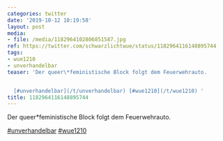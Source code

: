 ```yaml
---
categories: twitter
date: '2019-10-12 10:19:58'
layout: post
media:
- file: /media/1182964102806851587.jpg
ref: https://twitter.com/schwarzlichtwue/status/1182964116148895744
tags:
- wue1210
- unverhandelbar
teaser: 'Der queer\*feministische Block folgt dem Feuerwehrauto.


  [#unverhandelbar](/t/unverhandelbar) [#wue1210](/t/wue1210) '
title: 1182964116148895744
---
```

Der queer\*feministische Block folgt dem Feuerwehrauto.

[#unverhandelbar](/t/unverhandelbar) [#wue1210](/t/wue1210) 
